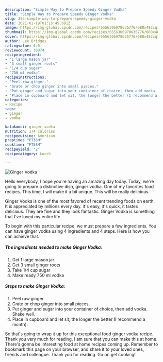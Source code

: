 ```yaml
---
description: "Simple Way to Prepare Speedy Ginger Vodka"
title: "Simple Way to Prepare Speedy Ginger Vodka"
slug: 253-simple-way-to-prepare-speedy-ginger-vodka
date: 2021-02-19T01:16:49.691Z
image: https://img-global.cpcdn.com/recipes/6556306978635776/680x482cq70/ginger-vodka-recipe-main-photo.jpg
thumbnail: https://img-global.cpcdn.com/recipes/6556306978635776/680x482cq70/ginger-vodka-recipe-main-photo.jpg
cover: https://img-global.cpcdn.com/recipes/6556306978635776/680x482cq70/ginger-vodka-recipe-main-photo.jpg
author: Lee Bridges
ratingvalue: 4.6
reviewcount: 30074
recipeingredient:
- "1 large mason jar"
- "3 small ginger roots"
- "1/4 cup sugar"
- "750 ml vodka"
recipeinstructions:
- "Peel raw ginger."
- "Grate or chop ginger into small pieces."
- "Put ginger and sugar into your container of choice, then add vodka. Shake well."
- "Place in cupboard and let sit, the longer the better (I recommend a month)."
categories:
- Recipe
tags:
- ginger
- vodka

katakunci: ginger vodka 
nutrition: 174 calories
recipecuisine: American
preptime: "PT38M"
cooktime: "PT58M"
recipeyield: "2"
recipecategory: Lunch

---
```



![Ginger Vodka](https://img-global.cpcdn.com/recipes/6556306978635776/680x482cq70/ginger-vodka-recipe-main-photo.jpg)

Hello everybody, I hope you're having an amazing day today. Today, we're going to prepare a distinctive dish, ginger vodka. One of my favorites food recipes. This time, I will make it a bit unique. This will be really delicious.



Ginger Vodka is one of the most favored of recent trending foods on earth. It is appreciated by millions every day. It's easy, it's quick, it tastes delicious. They are fine and they look fantastic. Ginger Vodka is something that I've loved my entire life.


To begin with this particular recipe, we must prepare a few ingredients. You can have ginger vodka using 4 ingredients and 4 steps. Here is how you can achieve that.

<!--inarticleads1-->

##### The ingredients needed to make Ginger Vodka:

1. Get 1 large mason jar
1. Get 3 small ginger roots
1. Take 1/4 cup sugar
1. Make ready 750 ml vodka




<!--inarticleads2-->

##### Steps to make Ginger Vodka:

1. Peel raw ginger.
1. Grate or chop ginger into small pieces.
1. Put ginger and sugar into your container of choice, then add vodka. Shake well.
1. Place in cupboard and let sit, the longer the better (I recommend a month).




So that's going to wrap it up for this exceptional food ginger vodka recipe. Thank you very much for reading. I am sure that you can make this at home. There's gonna be interesting food at home recipes coming up. Remember to bookmark this page on your browser, and share it to your loved ones, friends and colleague. Thank you for reading. Go on get cooking!
